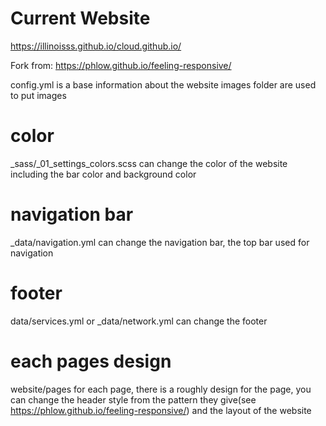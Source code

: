 # Current Website
https://illinoisss.github.io/cloud.github.io/

Fork from:
https://phlow.github.io/feeling-responsive/


config.yml is a base information about the website
images folder are used to put images

# color
_sass/_01_settings_colors.scss can change the color of the website including the bar color and background color
# navigation bar
_data/navigation.yml can change the navigation bar, the top bar used for navigation
# footer
data/services.yml  or  _data/network.yml can change the footer
# each pages design
website/pages
for each page, there is a roughly design for the page, you can change the header style from the pattern they give(see https://phlow.github.io/feeling-responsive/) and the layout of the website
